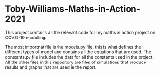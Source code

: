 # Toby-Williams-Maths-in-Action-2021

This project contains all the relevant code for my maths in action project on COVID-19 modelling.

The most importnat file is the models.py file, this is what defines the different types of model and contains all the equations that are used. The constants.py file includes the data for all the constants used in the project. All the other files in this repository are files of simulations that produce results and graphs that are used in the report.
